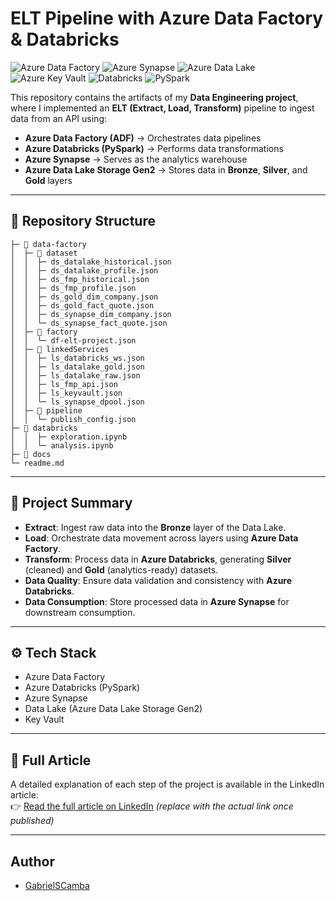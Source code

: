 
# ELT Pipeline with Azure Data Factory & Databricks  

![Azure Data Factory](https://img.shields.io/badge/Azure%20Data%20Factory-0078D4?logo=microsoftazure&logoColor=white)
![Azure Synapse](https://img.shields.io/badge/Azure%20Synapse-blue?logo=azure)
![Azure Data Lake](https://img.shields.io/badge/Azure%20Data%20Lake-blue?logo=azure)
![Azure Key Vault](https://img.shields.io/badge/Azure%20Key%20Vault-yellow?logo=azure)
![Databricks](https://img.shields.io/badge/Databricks-FF3621?logo=databricks&logoColor=white)
![PySpark](https://img.shields.io/badge/PySpark-E25A1C?logo=apachespark&logoColor=white)



This repository contains the artifacts of my **Data Engineering project**, where I implemented an **ELT (Extract, Load, Transform)** pipeline to ingest data from an API using:
 

- **Azure Data Factory (ADF)** → Orchestrates data pipelines  
- **Azure Databricks (PySpark)** → Performs data transformations  
- **Azure Synapse** → Serves as the analytics warehouse  
- **Azure Data Lake Storage Gen2** → Stores data in **Bronze**, **Silver**, and **Gold** layers

---

## 📂 Repository Structure

```
├─ 📂 data-factory
│  ├─ 📂 dataset
│  │  ├─ ds_datalake_historical.json
│  │  ├─ ds_datalake_profile.json
│  │  ├─ ds_fmp_historical.json
│  │  ├─ ds_fmp_profile.json
│  │  ├─ ds_gold_dim_company.json
│  │  ├─ ds_gold_fact_quote.json
│  │  ├─ ds_synapse_dim_company.json
│  │  └─ ds_synapse_fact_quote.json
│  ├─ 📂 factory
│  │  └─ df-elt-project.json
│  ├─ 📂 linkedServices
│  │  ├─ ls_databricks_ws.json
│  │  ├─ ls_datalake_gold.json
│  │  ├─ ls_datalake_raw.json
│  │  ├─ ls_fmp_api.json
│  │  ├─ ls_keyvault.json
│  │  └─ ls_synapse_dpool.json
│  ├─ 📂 pipeline
│  │  └─ publish_config.json 
├─ 📂 databricks
│  │  ├─ exploration.ipynb
│  │  └─ analysis.ipynb
├─ 📂 docs
└─ readme.md
```
---

## 📝 Project Summary

- **Extract**: Ingest raw data into the **Bronze** layer of the Data Lake.  
- **Load**: Orchestrate data movement across layers using **Azure Data Factory**.  
- **Transform**: Process data in **Azure Databricks**, generating **Silver** (cleaned) and **Gold** (analytics-ready) datasets.  
- **Data Quality**: Ensure data validation and consistency with **Azure Databricks**.  
- **Data Consumption**: Store processed data in **Azure Synapse** for downstream consumption.

---

## ⚙️ Tech Stack
- Azure Data Factory  
- Azure Databricks (PySpark)  
- Azure Synapse
- Data Lake (Azure Data Lake Storage Gen2)
- Key Vault

---

## 📖 Full Article
A detailed explanation of each step of the project is available in the LinkedIn article:  
👉 [Read the full article on LinkedIn](https://www.linkedin.com/in/GabrielSCamba) *(replace with the actual link once published)*  

---

## Author

- [GabrielSCamba](https://github.com/GabrielSCamba)

